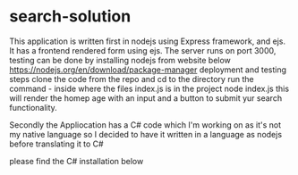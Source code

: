 # search-solution
This application is written first in nodejs using Express framework, and ejs. It has a frontend rendered form using ejs. The server runs on port 3000, 
testing can be done by installing nodejs from website below
https://nodejs.org/en/download/package-manager
deployment and testing steps
clone the code from the repo and cd to the directory 
run the command - inside where the files index.js is in the project
node index.js
this will render the homep age with an input and a button to submit yur search functionality.

Secondly the Appliocation has a C# code which I'm working on as it's not my native language so I 
decided to have it written in a language as nodejs before translating it to C#

please find the C# installation below
